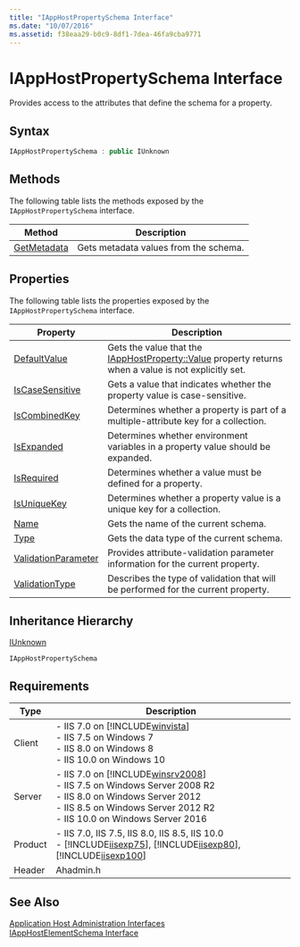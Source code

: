 ```yaml
---
title: "IAppHostPropertySchema Interface"
ms.date: "10/07/2016"
ms.assetid: f38eaa29-b0c9-8df1-7dea-46fa9cba9771
---
```

# IAppHostPropertySchema Interface
Provides access to the attributes that define the schema for a property.  
  
## Syntax  
  
```cpp  
IAppHostPropertySchema : public IUnknown  
```  
  
## Methods  
 The following table lists the methods exposed by the `IAppHostPropertySchema` interface.  
  
|Method|Description|  
|------------|-----------------|  
|[GetMetadata](../../web-development-reference/native-code-api-reference/iapphostpropertyschema-getmetadata-method.md)|Gets metadata values from the schema.|  
  
## Properties  
 The following table lists the properties exposed by the `IAppHostPropertySchema` interface.  
  
|Property|Description|  
|--------------|-----------------|  
|[DefaultValue](../../web-development-reference/native-code-api-reference/iapphostpropertyschema-defaultvalue-property.md)|Gets the value that the [IAppHostProperty::Value](../../web-development-reference/native-code-api-reference/iapphostproperty-value-property.md) property returns when a value is not explicitly set.|  
|[IsCaseSensitive](../../web-development-reference/native-code-api-reference/iapphostpropertyschema-iscasesensitive-property.md)|Gets a value that indicates whether the property value is case-sensitive.|  
|[IsCombinedKey](../../web-development-reference/native-code-api-reference/iapphostpropertyschema-iscombinedkey-property.md)|Determines whether a property is part of a multiple-attribute key for a collection.|  
|[IsExpanded](../../web-development-reference/native-code-api-reference/iapphostpropertyschema-isexpanded-property.md)|Determines whether environment variables in a property value should be expanded.|  
|[IsRequired](../../web-development-reference/native-code-api-reference/iapphostpropertyschema-isrequired-property.md)|Determines whether a value must be defined for a property.|  
|[IsUniqueKey](../../web-development-reference/native-code-api-reference/iapphostpropertyschema-isuniquekey-property.md)|Determines whether a property value is a unique key for a collection.|  
|[Name](../../web-development-reference/native-code-api-reference/iapphostpropertyschema-name-property.md)|Gets the name of the current schema.|  
|[Type](../../web-development-reference/native-code-api-reference/iapphostpropertyschema-type-property.md)|Gets the data type of the current schema.|  
|[ValidationParameter](../../web-development-reference/native-code-api-reference/iapphostpropertyschema-validationparameter-property.md)|Provides attribute-validation parameter information for the current property.|  
|[ValidationType](../../web-development-reference/native-code-api-reference/iapphostpropertyschema-validationtype-property.md)|Describes the type of validation that will be performed for the current property.|  
  
## Inheritance Hierarchy  
 [IUnknown](https://go.microsoft.com/fwlink/?LinkId=55951)  
  
 `IAppHostPropertySchema`  
  
## Requirements  
  
|Type|Description|  
|----------|-----------------|  
|Client|-   IIS 7.0 on [!INCLUDE[winvista](../../wmi-provider/includes/winvista-md.md)]<br />-   IIS 7.5 on Windows 7<br />-   IIS 8.0 on Windows 8<br />-   IIS 10.0 on Windows 10|  
|Server|-   IIS 7.0 on [!INCLUDE[winsrv2008](../../wmi-provider/includes/winsrv2008-md.md)]<br />-   IIS 7.5 on Windows Server 2008 R2<br />-   IIS 8.0 on Windows Server 2012<br />-   IIS 8.5 on Windows Server 2012 R2<br />-   IIS 10.0 on Windows Server 2016|  
|Product|-   IIS 7.0, IIS 7.5, IIS 8.0, IIS 8.5, IIS 10.0<br />-   [!INCLUDE[iisexp75](../../web-development-reference/native-code-api-reference/includes/iisexp75-md.md)], [!INCLUDE[iisexp80](../../web-development-reference/native-code-api-reference/includes/iisexp80-md.md)], [!INCLUDE[iisexp100](../../web-development-reference/native-code-api-reference/includes/iisexp100-md.md)]|  
|Header|Ahadmin.h|  
  
## See Also  
 [Application Host Administration Interfaces](../../web-development-reference/native-code-api-reference/application-host-administration-interfaces.md)   
 [IAppHostElementSchema Interface](../../web-development-reference/native-code-api-reference/iapphostelementschema-interface.md)